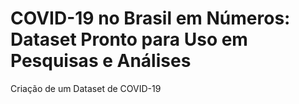 # COVID-19 no Brasil em Números: Dataset Pronto para Uso em Pesquisas e Análises
Criação de um Dataset de COVID-19
